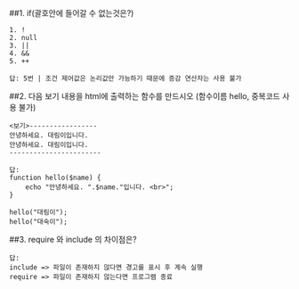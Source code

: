 ##1. if(괄호안에 들어갈 수 없는것은?)
```
1. !
2. null
3. ||
4. &&
5. ++

답: 5번 | 조건 제어값은 논리값만 가능하기 때문에 증감 연산자는 사용 불가
```

##2. 다음 보기 내용을 html에 출력하는 함수를 만드시오 (함수이름 hello, 중복코드 사용 불가)
```
<보기>-----------------
안녕하세요. 대림이입니다.
안녕하세요. 대림이입니다.
-----------------------

답:
function hello($name) {
    echo "안녕하세요. ".$name."입니다. <br>";
}

hello("대림이");
hello("대숙이");

```

##3. require 와 include 의 차이점은?
```
답: 
include => 파일이 존재하지 않다면 경고를 표시 후 계속 실행 
require => 파일이 존재하지 않는다면 프로그램 종료
```
